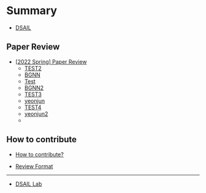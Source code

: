 # Summary  

* [DSAIL](README.md)

## Paper Review  

* [\[2022 Spring\] Paper Review](paper-review/README.md)    
  * [TEST2](paper-review/2022-spring/test2.md)
  * [BGNN](paper-review/2022-spring/bgnn.md)
  * [Test](paper-review/2022-spring/test.md)
  * [BGNN2](paper-review/2022-spring/bgnn2.md)
  * [TEST3](paper-review/2022-spring/test3.md)
  * [yeonjun](paper-review/2022-spring/yeonjun.md)
  * [TEST4](paper-review/2022-spring/test4.md)
  * [yeonjun2](paper-review/2022-spring/yeonjun2.md)
  * 
## How to contribute  

* [How to contribute?](how-to-contribute.md)  

* [Review Format](paper-review/template.md)  
---  

* [DSAIL Lab](https://dsail.kaist.ac.kr/)  
